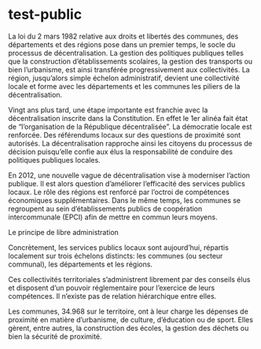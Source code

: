 # test-public

La loi du 2 mars 1982 relative aux droits et libertés des communes, des départements et des régions pose dans un premier temps, le socle du processus de décentralisation. La gestion des politiques publiques telles que la construction d’établissements scolaires, la gestion des transports ou bien l’urbanisme, est ainsi transférée progressivement aux collectivités. La région, jusqu’alors simple échelon administratif, devient une collectivité locale et forme avec les départements et les communes les piliers de la décentralisation.

Vingt ans plus tard, une étape importante est franchie avec la décentralisation inscrite dans la Constitution. En effet le 1er alinéa fait état de “l’organisation de la République décentralisée”. La démocratie locale est renforcée. Des référendums locaux sur des questions de proximité sont autorisés. La décentralisation rapproche ainsi les citoyens du processus de décision puisqu’elle confie aux élus la responsabilité de conduire des politiques publiques locales.

En 2012, une nouvelle vague de décentralisation vise à moderniser l’action publique. Il est alors question d’améliorer l’efficacité des services publics locaux. Le rôle des régions est renforcé par l’octroi de compétences économiques supplémentaires. Dans le même temps, les communes se regroupent au sein d’établissements publics de coopération intercommunale (EPCI) afin de mettre en commun leurs moyens.

Le principe de libre administration

Concrètement, les services publics locaux sont aujourd’hui, répartis localement sur trois échelons distincts: les communes (ou secteur communal), les départements et les régions.


Ces collectivités territoriales s’administrent librement par des conseils élus et disposent d’un pouvoir réglementaire pour l’exercice de leurs compétences. Il n’existe pas de relation hiérarchique entre elles.

Les communes, 34.968 sur le territoire, ont à leur charge les dépenses de proximité en matière d’urbanisme, de culture, d’éducation ou de sport. Elles gèrent, entre autres, la construction des écoles, la gestion des déchets ou bien la sécurité de proximité.
